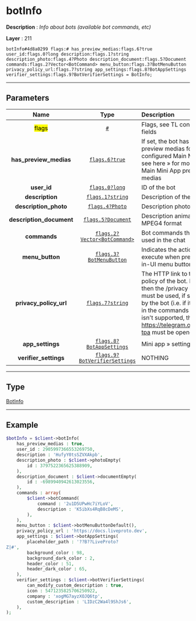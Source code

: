 # botInfo

**Description** : *Info about bots \(available bot commands, etc\)*

**Layer** : 211

```tl
botInfo#4d8a0299 flags:# has_preview_medias:flags.6?true user_id:flags.0?long description:flags.1?string description_photo:flags.4?Photo description_document:flags.5?Document commands:flags.2?Vector<BotCommand> menu_button:flags.3?BotMenuButton privacy_policy_url:flags.7?string app_settings:flags.8?BotAppSettings verifier_settings:flags.9?BotVerifierSettings = BotInfo;
```

---

## Parameters

| Name | Type | Description |
| :---: | :---: | :--- |
| <mark>flags</mark> | [`#`](type/#) | Flags, see TL conditional fields |
| **has_preview_medias** | [`flags.6?true`](type/true) | If set, the bot has some preview medias for the configured Main Mini App, see here » for more info on Main Mini App preview medias |
| **user_id** | [`flags.0?long`](type/long) | ID of the bot |
| **description** | [`flags.1?string`](type/string) | Description of the bot |
| **description_photo** | [`flags.4?Photo`](type/Photo) | Description photo |
| **description_document** | [`flags.5?Document`](type/Document) | Description animation in MPEG4 format |
| **commands** | [`flags.2?Vector<BotCommand>`](type/BotCommand) | Bot commands that can be used in the chat |
| **menu_button** | [`flags.3?BotMenuButton`](type/BotMenuButton) | Indicates the action to execute when pressing the in-UI menu button for bots |
| **privacy_policy_url** | [`flags.7?string`](type/string) | The HTTP link to the privacy policy of the bot. If not set, then the /privacy command must be used, if supported by the bot (i.e. if it's present in the commands vector). If it isn't supported, then https://telegram.org/privacy-tpa must be opened, instead |
| **app_settings** | [`flags.8?BotAppSettings`](type/BotAppSettings) | Mini app » settings |
| **verifier_settings** | [`flags.9?BotVerifierSettings`](type/BotVerifierSettings) | NOTHING |

---

## Type

[BotInfo](type/BotInfo)

---

## Example

```php
$botInfo = $client->botInfo(
	has_preview_medias : true,
	user_id : 2905997366553269750,
	description : 'HufyY0tsSZVXAkpb',
	description_photo : $client->photoEmpty(
		id : 3797522365625388909,
	),
	description_document : $client->documentEmpty(
		id : -6989940942613023556,
	),
	commands : array(
		$client->botCommand(
			command : '2u1D5UPwHc7iYLoV',
			description : 'K5ibXs4RqB8cDeMS',
		),
	),
	menu_button : $client->botMenuButtonDefault(),
	privacy_policy_url : 'https://docs.liveproto.dev',
	app_settings : $client->botAppSettings(
		placeholder_path : '??B??LiveProto?
Z|#',
		background_color : 98,
		background_dark_color : 2,
		header_color : 51,
		header_dark_color : 65,
	),
	verifier_settings : $client->botVerifierSettings(
		can_modify_custom_description : true,
		icon : 5471235825706250922,
		company : 'xogMG7ayzXOJQ6tp',
		custom_description : 'LIDzC2Wa4l9ShJs6',
	),
);
```